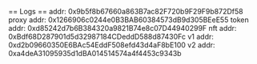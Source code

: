 == Logs ==
addr: 0x9b5f8b67660a863B7ac82F720b9F29F9b872Df58
proxy addr: 0x1266906c0244e0B3BAB60384573dB9d305BEeE55
token addr: 0xd85242d7b6B384320a9821B74e8c07D44940299F
nft addr: 0xBdf68D287901d5d32987184CDeddD588d87430Fc
v1 addr: 0xd2b09660350E6BAc54EddF508efd43d4aF8bE100
v2 addr: 0xa4deA31095935d1dBA014514574a4f4453c9343b
